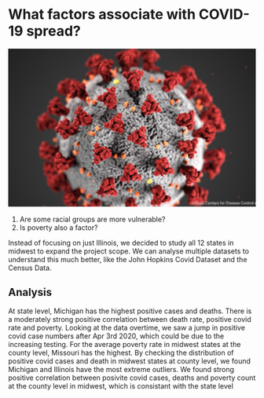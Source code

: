 # What factors associate with COVID-19 spread?
![covid](proj1.jpg)
  1. Are some racial groups are more vulnerable?
  2. Is poverty also a factor?

Instead of focusing on just Illinois, we decided to study all 12 states in midwest to expand the project scope.
We can analyse multiple datasets to understand this much better, like the John Hopkins Covid Dataset and the  Census Data. 

## Analysis
At state level, Michigan has the highest positive cases and deaths.
There is a moderately strong positive correlation between death rate, positive covid rate and poverty.
Looking at the data overtime, we saw a jump in positive covid case numbers after Apr 3rd 2020, which could be due to the increasing testing.
For the average poverty rate in midwest states at the county level, Missouri has the highest.
By checking the distribution of positive covid cases and death in midwest states at county level, we found Michigan and Illinois have the most extreme outliers.
We found strong positive correlation between posivite covid cases, deaths and poverty count at the county level in midwest, which is consistant with the state level
